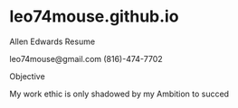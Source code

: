 # leo74mouse.github.io
<html>
  <head>Allen Edwards Resume</head>
     <p>leo74mouse@gmail.com
        (816)-474-7702</p>

  <head>Objective</head>
<p>My work ethic is only shadowed by my Ambition to succed</p>
